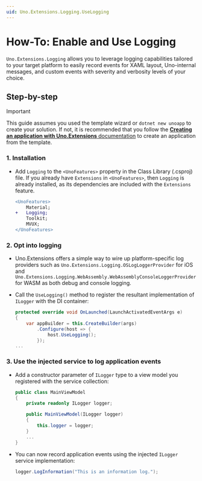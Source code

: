 ```yaml
---
uid: Uno.Extensions.Logging.UseLogging
---
```

# How-To: Enable and Use Logging

`Uno.Extensions.Logging` allows you to leverage logging capabilities tailored to your target platform to easily record events for XAML layout, Uno-internal messages, and custom events with severity and verbosity levels of your choice.

## Step-by-step

> [!IMPORTANT]
> This guide assumes you used the template wizard or `dotnet new unoapp` to create your solution. If not, it is recommended that you follow the [**Creating an application with Uno.Extensions** documentation](xref:Uno.Extensions.HowToGettingStarted) to create an application from the template.

### 1. Installation

* Add `Logging` to the `<UnoFeatures>` property in the Class Library (.csproj) file. If you already have `Extensions` in `<UnoFeatures>`, then `Logging` is already installed, as its dependencies are included with the `Extensions` feature.

    ```diff
    <UnoFeatures>
        Material;
    +   Logging;
        Toolkit;
        MVUX;
    </UnoFeatures>
    ```

### 2. Opt into logging

* Uno.Extensions offers a simple way to wire up platform-specific log providers such as `Uno.Extensions.Logging.OSLogLoggerProvider` for iOS and `Uno.Extensions.Logging.WebAssembly.WebAssemblyConsoleLoggerProvider` for WASM as both debug and console logging.

* Call the `UseLogging()` method to register the resultant implementation of `ILogger` with the DI container:

    ```csharp
    protected override void OnLaunched(LaunchActivatedEventArgs e)
    {
        var appBuilder = this.CreateBuilder(args)
            .Configure(host => {
                host.UseLogging();
            });
    ...
    ```

### 3. Use the injected service to log application events

* Add a constructor parameter of `ILogger` type to a view model you registered with the service collection:

    ```cs
    public class MainViewModel
    {
        private readonly ILogger logger;

        public MainViewModel(ILogger logger)
        {
            this.logger = logger;
        }
        ...
    }
    ```

* You can now record application events using the injected `ILogger` service implementation:

    ```csharp
    logger.LogInformation("This is an information log.");
    ```

